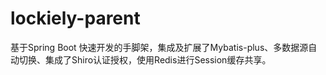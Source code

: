 # lockiely-parent
基于Spring Boot 快速开发的手脚架，集成及扩展了Mybatis-plus、多数据源自动切换、集成了Shiro认证授权，使用Redis进行Session缓存共享。
